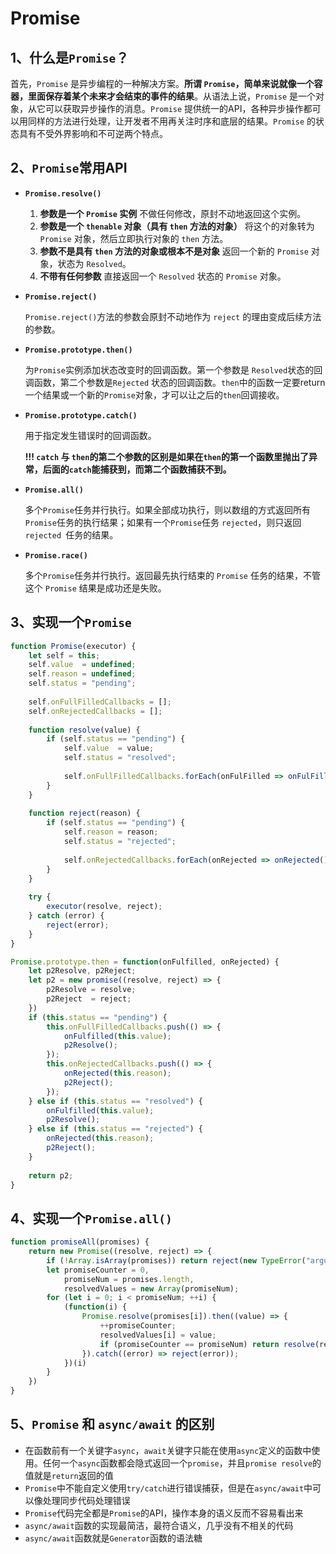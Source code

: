 # Promise

## 1、什么是`Promise`？

首先，`Promise` 是异步编程的一种解决方案。**所谓 `Promise`，简单来说就像一个容器，里面保存着某个未来才会结束的事件的结果**。从语法上说，`Promise` 是一个对象，从它可以获取异步操作的消息。`Promise` 提供统一的API，各种异步操作都可以用同样的方法进行处理，让开发者不用再关注时序和底层的结果。`Promise` 的状态具有不受外界影响和不可逆两个特点。

## 2、`Promise`常用API

- **`Promise.resolve()`**

  1. **参数是一个 `Promise` 实例**
     不做任何修改，原封不动地返回这个实例。
  2. **参数是一个 `thenable` 对象（具有 `then` 方法的对象）**
     将这个的对象转为 `Promise` 对象，然后立即执行对象的 `then` 方法。
  3. **参数不是具有 `then` 方法的对象或根本不是对象**
     返回一个新的 `Promise` 对象，状态为 `Resolved`。
  4. **不带有任何参数**
     直接返回一个 `Resolved` 状态的 `Promise` 对象。

- **`Promise.reject()`**

  `Promise.reject()`方法的参数会原封不动地作为 `reject` 的理由变成后续方法的参数。

- **`Promise.prototype.then()`**

  为`Promise`实例添加状态改变时的回调函数。第一个参数是 `Resolved`状态的回调函数，第二个参数是`Rejected` 状态的回调函数。`then`中的函数一定要return一个结果或一个新的`Promise`对象，才可以让之后的`then`回调接收。

- **`Promise.prototype.catch()`**

  用于指定发生错误时的回调函数。

  **!!! `catch` 与 `then`的第二个参数的区别是如果在`then`的第一个函数里抛出了异常，后面的`catch`能捕获到，而第二个函数捕获不到。**

- **`Promise.all()`**

  多个`Promise`任务并行执行。如果全部成功执行，则以数组的方式返回所有`Promise`任务的执行结果；如果有一个`Promise`任务 `rejected`，则只返回 `rejected `任务的结果。

- **`Promise.race()`**

  多个`Promise`任务并行执行。返回最先执行结束的 `Promise` 任务的结果，不管这个 `Promise` 结果是成功还是失败。

## 3、实现一个`Promise`

```javascript
function Promise(executor) {
    let self = this;
    self.value  = undefined;
    self.reason = undefined;
    self.status = "pending";
    
    self.onFullFilledCallbacks = [];
    self.onRejectedCallbacks = [];
    
    function resolve(value) {
        if (self.status == "pending") {
            self.value  = value;
            self.status = "resolved";
            
            self.onFullFilledCallbacks.forEach(onFulFilled => onFulFilled());
        }
    }
    
    function reject(reason) {
        if (self.status == "pending") {
            self.reason = reason;
            self.status = "rejected";
            
            self.onRejectedCallbacks.forEach(onRejected => onRejected());
        }
    }
    
    try {
        executor(resolve, reject);
    } catch (error) {
        reject(error);
    }
}

Promise.prototype.then = function(onFulfilled, onRejected) {
    let p2Resolve, p2Reject;
    let p2 = new promise((resolve, reject) => {
        p2Resolve = resolve;
        p2Reject  = reject;
    })
    if (this.status == "pending") {
        this.onFullFilledCallbacks.push(() => {
            onFulfilled(this.value);
            p2Resolve();
        });
        this.onRejectedCallbacks.push(() => {
            onRejected(this.reason);
            p2Reject();
        });
    } else if (this.status == "resolved") {
        onFulfilled(this.value);
        p2Resolve();
    } else if (this.status == "rejected") {
        onRejected(this.reason);
        p2Reject();
    }
    
    return p2;
}
```

## 4、实现一个`Promise.all()`

```javascript
function promiseAll(promises) {
    return new Promise((resolve, reject) => {
        if (!Array.isArray(promises)) return reject(new TypeError("arguments must be an array"));
        let promiseCounter = 0,
            promiseNum = promises.length,
            resolvedValues = new Array(promiseNum);
        for (let i = 0; i < promiseNum; ++i) {
            (function(i) {
                Promise.resolve(promises[i]).then((value) => {
                    ++promiseCounter;
                    resolvedValues[i] = value;
                    if (promiseCounter == promiseNum) return resolve(resolvedValues);
                }).catch((error) => reject(error));
            })(i)
        }
    })
}
```

## 5、`Promise` 和 `async/await` 的区别

-  在函数前有一个关键字`async`，`await`关键字只能在使用`async`定义的函数中使用。任何一个`async`函数都会隐式返回一个`promise`，并且`promise resolve`的值就是`return`返回的值
- `Promise`中不能自定义使用`try/catch`进行错误捕获，但是在`async/await`中可以像处理同步代码处理错误
- `Promise`代码完全都是`Promise`的API，操作本身的语义反而不容易看出来
- `async/await`函数的实现最简洁，最符合语义，几乎没有不相关的代码
- `async/await`函数就是`Generator`函数的语法糖

